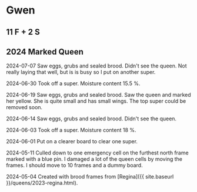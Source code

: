 # Gwen

## 11 F + 2 S

## 2024 Marked Queen

2024-07-07 Saw eggs, grubs and sealed brood.  Didn't see the queen.  Not really laying that well, but is is busy so I put on another super.

2024-06-30 Took off a super.  Moisture content 15.5 %.

2024-06-19 Saw eggs, grubs and sealed brood.  Saw the queen and marked her yellow.  She is quite small and has small wings.  The top super could be removed soon.

2024-06-14 Saw eggs, grubs and sealed brood.  Didn't see the queen.

2024-06-03 Took off a super.  Moisture content 18 %.

2024-06-01 Put on a clearer board to clear one super.

2024-05-11 Culled down to one emergency cell on the furthest north frame marked with a blue pin.  I damaged a lot of the queen cells by moving the frames.  I should move to 10 frames and a dummy board.

2024-05-04 Created with brood frames from [Regina]({{ site.baseurl }}/queens/2023-regina.html).
